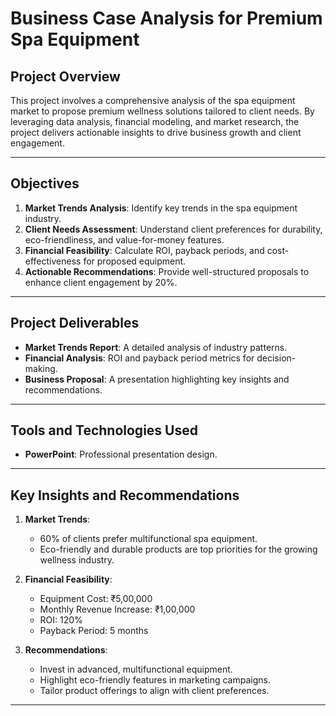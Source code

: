 # Business Case Analysis for Premium Spa Equipment  

## Project Overview  
This project involves a comprehensive analysis of the spa equipment market to propose premium wellness solutions tailored to client needs. By leveraging data analysis, financial modeling, and market research, the project delivers actionable insights to drive business growth and client engagement.

---

## Objectives  
1. **Market Trends Analysis**: Identify key trends in the spa equipment industry.  
2. **Client Needs Assessment**: Understand client preferences for durability, eco-friendliness, and value-for-money features.  
3. **Financial Feasibility**: Calculate ROI, payback periods, and cost-effectiveness for proposed equipment.  
4. **Actionable Recommendations**: Provide well-structured proposals to enhance client engagement by 20%.

---

## Project Deliverables  
- **Market Trends Report**: A detailed analysis of industry patterns.  
- **Financial Analysis**: ROI and payback period metrics for decision-making.  
- **Business Proposal**: A presentation highlighting key insights and recommendations.  

---
## Tools and Technologies Used    
- **PowerPoint**: Professional presentation design.  

---

## Key Insights and Recommendations  
1. **Market Trends**:  
   - 60% of clients prefer multifunctional spa equipment.  
   - Eco-friendly and durable products are top priorities for the growing wellness industry.

2. **Financial Feasibility**:  
   - Equipment Cost: ₹5,00,000  
   - Monthly Revenue Increase: ₹1,00,000  
   - ROI: 120%  
   - Payback Period: 5 months  

3. **Recommendations**:  
   - Invest in advanced, multifunctional equipment.  
   - Highlight eco-friendly features in marketing campaigns.  
   - Tailor product offerings to align with client preferences.  

---

